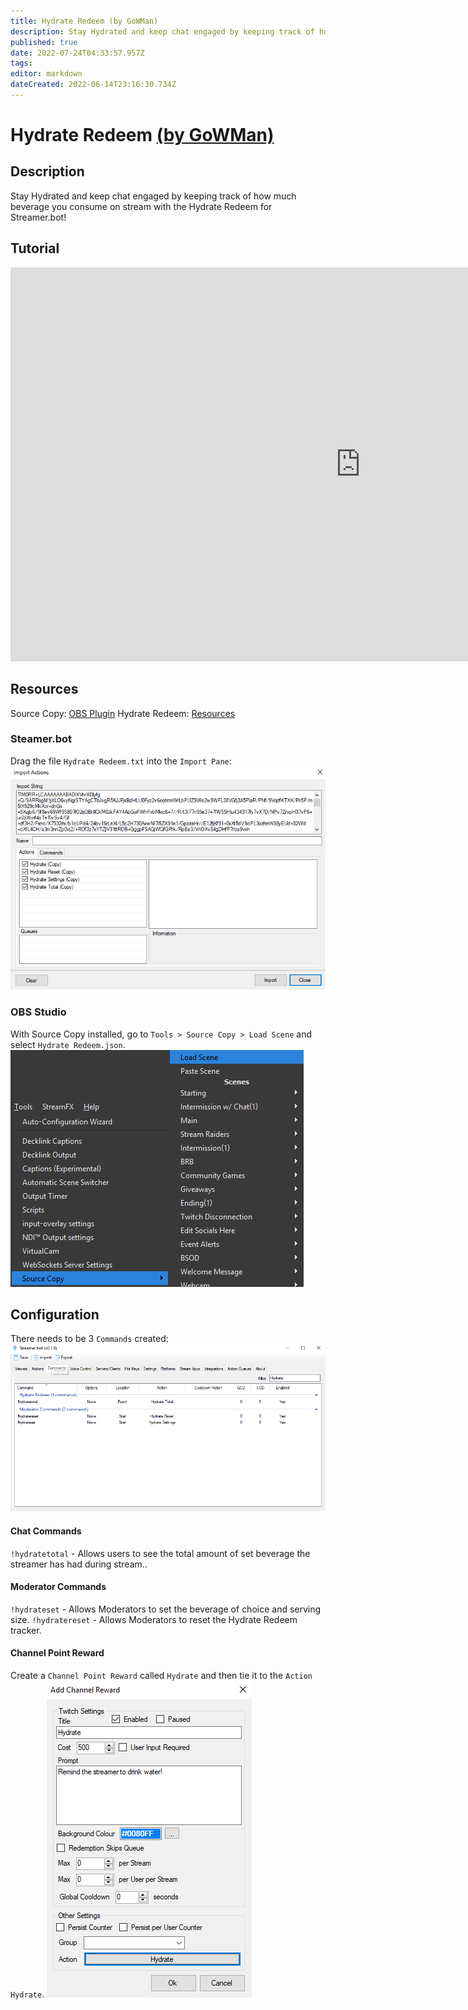 ```yaml
---
title: Hydrate Redeem (by GoWMan)
description: Stay Hydrated and keep chat engaged by keeping track of how much beverage you consume on stream with the Hydrate Redeem for Streamer.bot!
published: true
date: 2022-07-24T04:33:57.957Z
tags: 
editor: markdown
dateCreated: 2022-06-14T23:16:30.734Z
---
```


# Hydrate Redeem [(by GoWMan)](https://www.twitch.tv/gowman)

## Description
Stay Hydrated and keep chat engaged by keeping track of how much beverage you consume on stream with the Hydrate Redeem for Streamer.bot!

## Tutorial
<iframe width="1120" height="630" src="https://www.youtube.com/embed/26DY23HUUFc" title="YouTube video player" frameborder="0" allow="accelerometer; autoplay; clipboard-write; encrypted-media; gyroscope; picture-in-picture" allowfullscreen></iframe>

## Resources
Source Copy:  [OBS Plugin](https://obsproject.com/forum/resources/source-copy.1261/)
Hydrate Redeem:  [Resources](/overlays/hydrate-redeem/files/hydrateredeem.rar)

### Steamer.bot
Drag the file `Hydrate Redeem.txt` into the `Import Pane`:
![hydrate-redeem-import](/overlays/hydrate-redeem/images/hydrate-redeem-import.png)

### OBS Studio
With Source Copy installed, go to `Tools > Source Copy > Load Scene` and select `Hydrate Redeem.json`.
![hydrate-redeem-source-copy](/overlays/hydrate-redeem/images/hydrate-redeem-source-copy.png)

## Configuration
There needs to be 3 `Commands` created:
![hydrate-redeem-commands](/overlays/hydrate-redeem/images/hydrate-redeem-commands.png)
#### Chat Commands
`!hydratetotal` - Allows users to see the total amount of set beverage the streamer has had during stream..
#### Moderator Commands
`!hydrateset` - Allows Moderators to set the beverage of choice and serving size.
`!hydratereset` - Allows Moderators to reset the Hydrate Redeem tracker.
#### Channel Point Reward
Create a `Channel Point Reward` called `Hydrate` and then tie it to the `Action` `Hydrate`.
![hydrate-redeem-channel-point-reward](/overlays/hydrate-redeem/images/hydrate-redeem-channel-point-reward.png)